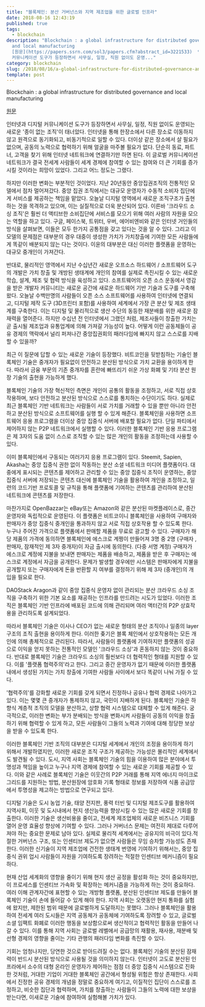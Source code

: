```yaml
---
title: "블록체인: 분산 거버넌스와 지역 제조업을 위한 글로벌 인프라"
date: 2018-08-16 12:43:19
published: true
tags:
  - blockchain
description: "Blockchain : a global infrastructure for distributed governance
  and local manufacturing
  [원문](https://papers.ssrn.com/sol3/papers.cfm?abstract_id=3221533)  인터넷과 디지털
  커뮤니케이션 도구가 등장하면서 사무실, 일정, 직원 없이도 운영..."
category: blockchain
slug: /2018/08/16/a-global-infrastructure-for-distributed-governance-and-local-manufacturing/
template: post
---
```

Blockchain : a global infrastructure for distributed governance and local manufacturing

[원문](https://papers.ssrn.com/sol3/papers.cfm?abstract_id=3221533)

인터넷과 디지털 커뮤니케이션 도구가 등장하면서 사무실, 일정, 직원 없이도 운영되는 새로운 '종이 없는 조직'이 태너았다. 인터넷을 통해 한장소에서 다른 장소로 이동하지 않고 원격으로 동기화되고, 비동기적으로 일할 수 있다. 더이상 같은 장소에서 살 필요가 없으며, 공동의 노력으로 협력하기 위해 얼굴을 마주볼 필요가 없다. 단순히 동료, 파트너, 고객을 찾기 위해 인터넷 네트워크에 연결하기만 하면 된다. 이 글로벌 커뮤니케이션 네트워크가 결국 전세계 사람들이 세계 경제에 참여할 수 있는 참여와 더 큰 기회를 증가시킬 것이라는 희망이 있었다. 그리고 어느 정도는 그랬다.

하지만 이러한 변화는 부분적인 것이었다. 지난 20년동안 중앙집권조직의 전통적인 모델에서 점차 멀어져갔다. 중앙 집권 조직에서는 대규모 운영자가 수동적 소비자 집단에게 서비스를 제공하는 책임을 맡았다. 오늘날 디지털 영역에서 새로운 조직구조가 출현하는 것을 목격하고 있으며, 이는 실질적으로 더욱 분산되어 있다. 이른바 '크라우드 소싱 조직'은 훨씬 더 액티브한 소비집단에 서비스를 모으기 위해 여러 사람의 자원을 모으는 역할을 하고 있다. 구글, 페이스북, 트위터, 우버, 에어비엔비와 같은 인터넷 거인들의 방식을 살펴보면, 이들은 모두 한가지 공통점을 갖고 있다는 것을 알 수 있다. 그리고 이 모델의 문제점은 대부분의 경우 대중이 생성한 가치가 가치창출에 기여한 모든 사람들에게 똑같이 배분되지 않는 다는 것이다. 이윤의 대부분은 대신 이러한 플랫폼을 운영하는 대규모 중개인이 가져간다.

반대로, 물리적인 영역에서 지난 수십년간 새로운 오프소스 하드웨어 / 소프트웨어 도구의 개발은 가치 창출 및 개방된 생태계에 개인의 참여를 실제로 촉진시킬 수 있는 새로운 학습, 설계, 제조 및 협력 방식을 육성하고 있다. 소프트웨어의 오픈 소스 운동에서 영감을 받은 개발자 커뮤니티는 새로운 공간에 새로운 하드웨어 기반 기술과 도구를 구축해왔다. 오늘날 수백만명의 사람들이 오픈 소스 소프트웨어를 사용하여 인터넷에 연결되고, 디지털 제작 도구 (3D프린터 포함)를 사용하여 세계에서 가장 큰 분산 및 제조 생태계를 구축한다. 이는 디지털 및 물리적으로 생산 수단의 동등한 재분배를 위한 새로운 잠재력을 열어준다. 하지만 수십년 전 인터넷에서 그랬던 처럼, 제조사들이 창출한 가치는 곧 출시될 제조업과 유통업계에 의해 가져갈 가능성이 높다. 어떻게 이런 공동체들이 공유 경제의 맥락에서 널리 퍼져나간 중앙집권회의 패러다임에 빠지지 않고 스스로를 지배할 수 있을까?

최근 이 질문에 답할 수 있는 새로운 기술이 등장했다. 비트코인을 뒷받침하는 기술인 블록체인 기술은 중개자가 필요없이 안전하고 분산된 방식으로 가치 교환을 용이하게 한다. 따라서 금융 부문의 기존 중개자를 혼란에 빠뜨리기 쉬운 가상 화폐 및 기타 분산 원장 기술의 출현을 가능하게 했다.

블록체인 기술의 가장 혁신적인 측면은 개인이 공통의 활동을 조정하고, 서로 직접 상호 작용하며, 보다 안전하고 분산된 방식으로 스스로를 통치하는 수단이기도 하다. 실제로 최근 블록체인 기반 네트워크는 사람들이 서로 가치를 거래할 수 있을 뿐만 아니라 안전하고 분산된 방식으로 소프트웨어를 실행 할 수 있게 해준다. 블록체인을 사용하면 소프트웨어 응용 프로그램을 더이상 중앙 집중식 서버에 배포할 필요가 없다. 단일 파티에서 제어하지 않는 P2P 네트워크에서 실행할 수 있다. 이러한 블록체인 기반 응용 프로그램은 제 3자의 도움 없이 스스로 조직할 수 있는 많은 개인의 활동을 조정하는데 사용할 수 있다.

이미 블록체인에서 구동되는 여러가지 응용 프로그램이 있다. Steemit, Sapien, Akasha는 중앙 집중식 권한 없이 작동하는 분산 소셜 네트워크 미디어 플랫폼이다. 대중에게 표시되는 콘텐츠를 제어하고 관리할 수 있는 중앙 집중식 조직이 운영하는, 중앙집중식 서버에 저장되는 콘텐츠 대신에 블록체인 기술을 활용하여 개인을 조정하고, 일련의 코드기반 프로토콜 및 규칙을 통해 플랫폼에 기여하는 콘텐츠를 관리하여 분산된 네트워크에 콘텐츠를 저장한다.

마찬가지로 OpenBazzar는 eBay또는 Amazon와 같은 분산된 마켓플레이스로, 중간 운영자와 독립적으로 운영된다. 이 플랫폼은 비트코이니 블록체인을 사용하여 구매자와 판매자가 중앙 집중식 중개인을 통과하지 않고 서로 직접 상호작용 할 수 있도록 한다. 누구나 주어진 가격으로 플랫폼에서 판매할 제품을 무료로 광고할 수 있다. 구매자가 해당 제품의 가격에 동의하면 블록체인에 에스크로 계쩡이 만들어져 3명 중 2명 (구매자 , 판매자, 잠재적인 제 3자 중개자)이 자금 출시에 동의한다. (다중 서명 계정) 구매자가 에스크로 계정에 지불을 보내면 판매자는 제품을 배송하고, 제품을 받은 후 구매자는 에스크로 계정에서 자금을 공개한다. 문제가 발생할 경우에만 시스템은 판매자에게 지불을 공개할지 또는 구매자에게 돈을 반환할 지 여부를 결정하기 위해 제 3자 (중개인)의 개입을 필요로 한다.

DAOStack Aragon과 같이 중앙 집중식 운영자 없이 관리되는 분산 크라우드 소싱 조직을 구축하기 위한 기본 요소를 재공하는 인프라를 만드려는 시도가 있었다. 이러한 조직은 블록체인 기반 인프라에 배포된 코드에 의해 관리되며 여러 액터간의 P2P 상효작용을 관리하도록 설계되었다. 

따라서 블록체인 기술은 이사나 CEO가 없는 새로운 형태의 분산 조직이나 일종의 layer 구조의 조직 출현을 용이하게 한다. 이러한 좆기은 블록 체인에서 상호작용하는 모든 개인에 의해 총체적으로 관리된다. 따라서, 사람들이 플랫폼에 기여하지만 플랫폼의 성공으로 이익을 얻지 못하는 전통적인 모델인 '크라우드 소싱'과 혼동하지 않는 것이 중요하다. 반대로 블록체인 기술은 크라우드 소싱의 훨씬보다 더 협력적인 형태를 지원할 수 있다. 이를 '플랫폼 협력주의'라고 한다. 그리고 중간 운영자가 없기 때문에 이러한 플랫폼 내에서 생성된 가치는 가치 창출에 기여한 사람들 사이에서 보다 똑같이 나눠 가질 수 있다.

'협력주의'를 강화할 새로운 기회를 갖게 되면서 진정하나 공유나 협력 경제로 나아가고 있다. 이는 몇몇 큰 중개자가 통제하지 않고, 국민이 지배하게 된다. 블록체인 기술은 하향식 계층적 조직의 모델을 분산하고, 상향 협력 시스템으로 대체할 수 있게 해준다. 궁극적으로, 이러한 변화는 부가 분배되는 방식을 변화시켜 사람들이 공동의 이익을 창출하기 위해 협력할 수 있게 하고, 모든 사람들이 그들의 노력과 기여에 대해 정당한 보상을 받을 수 있도록 한다.

이러한 블록체인 기반 조직의 대부분은 디지털 세계에서 개인의 조정을 용이하게 하기 위해서 개발하였지만, 이러한 새로운 조직 구조가 제공하는 가능성은 몰리적인 세계에서도 발견될 수 있다. 도시, 지역 사회는 블록체인 기술의 힘을 이용하여 많은 분야에서 투명성과 책임을 높이고 누구나 지역 경제에 참여할 수 있는 새로운 기회를 제공할 수 있다. 이와 같은 사례로 블록체인 기술은 이웃간의 P2P 거래를 통해 지역 에너지 마이크로 그리드를 지원하는 방법, 분산원장에 암호화 기록 형태로 정보를 저장하여 식품 공급망에서 투명성을 제고하는 방법으로 연구되고 있다. 

디지털 기술은 도시 농업 기술, 태양 전지판, 풍력 터빈 및 디지털 제조도구를 활용하여 지역사회, 이웃 및 도시내에서 현지 생산능력을 향상시킬 수 있는 많은 새로운 기회를 창출한다. 이러한 기술은 생산비용을 줄이고, 전세계 제조업체의 새로운 비즈니스 기회를 열어 운영 효율성 향상에 기여할 수 있다. 그러나 거버너스 문제는 여전히 제대로 다루어져야 하는 중요한 문제로 남아 있다. 실제로 물리적 세계에서는 공유지의 비극이 있다.적절한 거버넌스 구조, 또는 인센티브 제도가 없으면 사람들은 무임 승차할 가능성도 존재한다. 이러한 신기술이 지역 제조업에 건전한 생태계 번영에 기여하기 위해서는, 중앙 집중식 권위 업시 사람들이 자원을 기여하도록 장려하는 적절한 인센티브 메커니즘이 필요하다.

현재 산업 세계화의 영향을 줄이기 위해 현지 생산 공정을 활성화 하는 것이 중요하지만, 이 프로세스를 인센티브 가속화 및 확장하는 메커니즘을 가능하게 하는 것이 중요하다. 여러 이해 관계자간에 표현할 수 있는 개방형 플랫폼, 분산된 인센티브 제도를 만들어 블록체인 기술이 손에 들어갈 수 있게 해야 한다. 지역 사회는 오랫동안 현지 통화를 실험에 왔지만, 제한된 범위 때문에 글로벌하게 도달하지는 못했다. 그러나 블록체인을 활용하여 전세계 여러 도시들은 지역 공동체가 공동체에 기여하도록 장려할 수 있고, 글로벌 소셜 임팩트 화폐로 이러한 행동을 보상함으로써 생산적이고 협력적인 활동을 만들어 나갈 수 있다. 이를 통해 지역 사회는 글로벌 레벨에서 공급망의 재활용, 재사용, 재분배 및 선형 경제의 영향을 줄이는 기타 관행의 패러다임 변화를 촉진할 수 있다.

기회는 엄청나지만, 당연한 것으로 받아드려질 수는 없다. 블록체인 기술의 분산된 잠재력이 반드시 분산된 방식으로 사용될 것을 의미하지 않는다. 인터넷이 고도로 분산된 인프라에서 소수의 대형 온라인 운영자가 제어하는 점점 더 중앙 집중식 시스템으로 진화한 것처럼, 거대한 기업이 거대한 블록체인 공간에서 형성될 위험은 항상 존재한다. 사회에서 진정한 공유 경제의 개념을 정말로 중요하게 여기고, 이질적인 집단이 스스로를 조정하고, 비슷한 집단과 협력하며, 가치를 창출하는 사람들이 그들의 노력에 대한 보상을 받는다면, 이새로운 기술에 참여하여 실험해볼 가치가 있다. 

